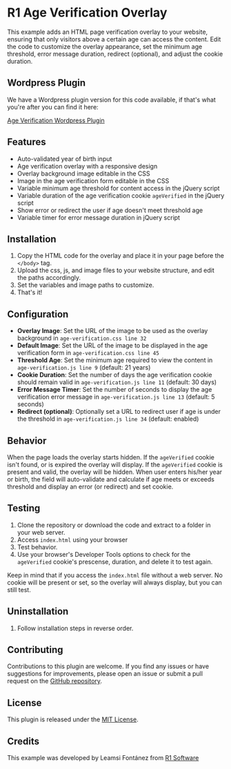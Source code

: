 # R1 Age Verification Overlay

This example adds an HTML page verification overlay to your website, ensuring that only visitors above a certain age can access the content.
Edit the code to customize the overlay appearance, set the minimum age threshold, error message duration, redirect (optional), and adjust the cookie duration.

## Wordpress Plugin

We have a Wordpress plugin version for this code available, if that's what you're after you can find it here:

[Age Verification Wordpress Plugin](https://github.com/R1Software/r1-age-verification-wordpress-plugin)

## Features

- Auto-validated year of birth input
- Age verification overlay with a responsive design
- Overlay background image editable in the CSS
- Image in the age verification form editable in the CSS
- Variable minimum age threshold for content access in the jQuery script
- Variable duration of the age verification cookie `ageVerified` in the jQuery script
- Show error or redirect the user if age doesn't meet threshold age
- Variable timer for error message duration in jQuery script

## Installation

1. Copy the HTML code for the overlay and place it in your page before the `</body>` tag.
2. Upload the css, js, and image files to your website structure, and edit the paths accordingly.
3. Set the variables and image paths to customize. 
4. That's it!

## Configuration

- **Overlay Image**: Set the URL of the image to be used as the overlay background in `age-verification.css line 32`
- **Default Image**: Set the URL of the image to be displayed in the age verification form in `age-verification.css line 45`
- **Threshold Age**: Set the minimum age required to view the content in `age-verification.js line 9` (default: 21 years)
- **Cookie Duration**: Set the number of days the age verification cookie should remain valid in `age-verification.js line 11` (default: 30 days)
- **Error Message Timer**: Set the number of seconds to display the age verification error message in `age-verification.js line 13` (default: 5 seconds)
- **Redirect (optional)**: Optionally set a URL to redirect user if age is under the threshold in `age-verification.js line 34` (default: enabled)

## Behavior

When the page loads the overlay starts hidden. 
If the `ageVerified` cookie isn't found, or is expired the overlay will display.
If the `ageVerified` cookie is present and valid, the overlay will be hidden.
When user enters his/her year or birth, the field will auto-validate and calculate if age meets or exceeds threshold and display an error (or redirect) and set cookie.

## Testing

1. Clone the repository or download the code and extract to a folder in your web server.
2. Access `index.html` using your browser
3. Test behavior.
4. Use your browser's Developer Tools options to check for the `ageVerified` cookie's prescense, duration, and delete it to test again.

Keep in mind that if you access the `index.html` file without a web server. No cookie will be present or set, so the overlay will always display, but you can still test.

## Uninstallation

1. Follow installation steps in reverse order.

## Contributing

Contributions to this plugin are welcome. If you find any issues or have suggestions for improvements, please open an issue or submit a pull request on the [GitHub repository](https://github.com/lfontanez/r1-age-verification-overlay).

## License

This plugin is released under the [MIT License](LICENSE.txt).

## Credits

This example was developed by Leamsi Fontánez from [R1 Software](https://r1software.com)